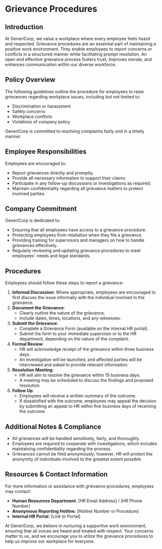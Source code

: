 # **Grievance Procedures**

## **Introduction**
At GeneriCorp, we value a workplace where every employee feels heard and respected. Grievance procedures are an essential part of maintaining a positive work environment. They enable employees to report concerns or conflicts in a structured manner while facilitating prompt resolution. An open and effective grievance process fosters trust, improves morale, and enhances communication within our diverse workforce.

## **Policy Overview**
The following guidelines outline the procedure for employees to raise grievances regarding workplace issues, including but not limited to:
- Discrimination or harassment
- Safety concerns
- Workplace conflicts
- Violations of company policy

GeneriCorp is committed to resolving complaints fairly and in a timely manner.

## **Employee Responsibilities**
Employees are encouraged to:
- Report grievances directly and promptly.
- Provide all necessary information to support their claims.
- Participate in any follow-up discussions or investigations as required.
- Maintain confidentiality regarding all grievance matters to protect involved parties.

## **Company Commitment**
GeneriCorp is dedicated to:
- Ensuring that all employees have access to a grievance procedure.
- Protecting employees from retaliation when they file a grievance.
- Providing training for supervisors and managers on how to handle grievances effectively.
- Regularly reviewing and updating grievance procedures to meet employees' needs and legal standards.

## **Procedures**
Employees should follow these steps to report a grievance:
1. **Informal Discussion**: Where appropriate, employees are encouraged to first discuss the issue informally with the individual involved in the grievance.
2. **Document the Grievance**:
   - Clearly outline the nature of the grievance.
   - Include dates, times, locations, and any witnesses.
3. **Submit the Grievance**:
   - Complete a Grievance Form (available on the internal HR portal).
   - Submit the form to your immediate supervisor or to the HR department, depending on the nature of the complaint.
4. **Formal Review**:
   - HR will acknowledge receipt of the grievance within three business days.
   - An investigation will be launched, and affected parties will be interviewed and asked to provide relevant information. 
5. **Resolution Meeting**:
   - HR will aim to resolve the grievance within 15 business days.
   - A meeting may be scheduled to discuss the findings and proposed resolution.
6. **Follow Up**:
   - Employees will receive a written summary of the outcome.
   - If dissatisfied with the outcome, employees may appeal the decision by submitting an appeal to HR within five business days of receiving the outcome.

## **Additional Notes & Compliance**
- All grievances will be handled sensitively, fairly, and thoroughly.
- Employees are required to cooperate with investigations, which includes maintaining confidentiality regarding the process.
- Grievances cannot be filed anonymously; however, HR will protect the anonymity of individuals involved to the greatest extent possible.

## **Resources & Contact Information**
For more information or assistance with grievance procedures, employees may contact:
- **Human Resources Department**: [HR Email Address] / [HR Phone Number]
- **Anonymous Reporting Hotline**: [Hotline Number or Procedure]
- **Internal HR Portal**: [Link to Portal]

At GeneriCorp, we believe in nurturing a supportive work environment, ensuring that all voices are heard and treated with respect. Your concerns matter to us, and we encourage you to utilize the grievance procedures to help us improve our workplace for everyone.